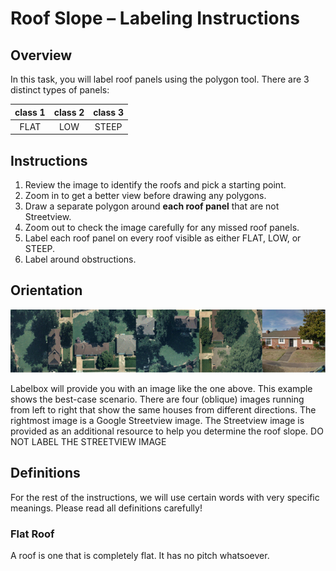 # Roof Slope – Labeling Instructions

## Overview

In this task, you will label roof panels using the polygon tool. There are 3 distinct types of panels:

class 1|class 2|class 3
:-----:|:-----:|:-----:
FLAT    | LOW | STEEP

## Instructions

1. Review the image to identify the roofs and pick a starting point.
1. Zoom in to get a better view before drawing any polygons.
1. Draw a separate polygon around **each roof panel** that are not Streetview.
1. Zoom out to check the image carefully for any missed roof panels.
1. Label each roof panel on every roof visible as either FLAT, LOW, or STEEP.
1. Label around obstructions.

## Orientation
<img src="labelbox-sample-image.png" width=600>

Labelbox will provide you with an image like the one above. This example shows the best-case scenario. There are four (oblique) images running from left to right that show the same houses from different directions. The rightmost image is a Google Streetview image. The Streetview image is provided as an additional resource to help you determine the roof slope. DO NOT LABEL THE STREETVIEW IMAGE

## Definitions
For the rest of the instructions, we will use certain words with very specific meanings. Please read all definitions carefully!

### Flat Roof
A roof is one that is completely flat. It has no pitch whatsoever. 
